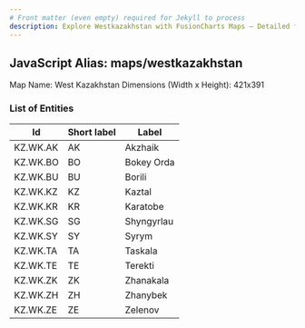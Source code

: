 ```yaml
---
# Front matter (even empty) required for Jekyll to process
description: Explore Westkazakhstan with FusionCharts Maps – Detailed features for seamless integration. Try now & enhance your data visualization today! 
---
```


## JavaScript Alias: maps/westkazakhstan

Map Name: West Kazakhstan
Dimensions (Width x Height): 421x391





### List of Entities

 Id | Short label | Label
---|---|---
KZ.WK.AK|AK|Akzhaik
KZ.WK.BO|BO|Bokey Orda
KZ.WK.BU|BU|Borili
KZ.WK.KZ|KZ|Kaztal
KZ.WK.KR|KR|Karatobe
KZ.WK.SG|SG|Shyngyrlau
KZ.WK.SY|SY|Syrym
KZ.WK.TA|TA|Taskala
KZ.WK.TE|TE|Terekti
KZ.WK.ZK|ZK|Zhanakala
KZ.WK.ZH|ZH|Zhanybek
KZ.WK.ZE|ZE|Zelenov